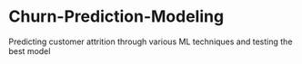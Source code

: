 # Churn-Prediction-Modeling
Predicting customer attrition through various ML techniques and testing the best model
